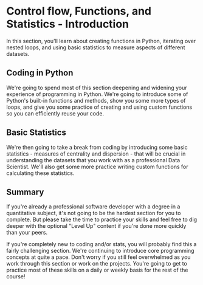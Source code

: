 
# Control flow, Functions, and Statistics - Introduction
In this section, you'll learn about creating functions in Python, iterating over nested loops, and using basic statistics to measure aspects of different datasets. 


## Coding in Python 

We're going to spend most of this section deepening and widening your experience of programming in Python. We're going to introduce some of Python's built-in functions and methods, show you some more types of loops, and give you some practice of creating and using custom functions so you can efficiently reuse your code.

## Basic Statistics

We're then going to take a break from coding by introducing some basic statistics - measures of centrality and dispersion - that will be crucial in understanding the datasets that you work with as a professional Data Scientist. We'll also get some more practice writing custom functions for calculating these statistics. 


## Summary

If you're already a professional software developer with a degree in a quantitative subject, it's not going to be the hardest section for you to complete. But please take the time to practice your skills and feel free to dig deeper with the optional "Level Up" content if you're done more quickly than your peers.

If you're completely new to coding and/or stats, you will probably find this a fairly challenging section. We're continuing to introduce core programming concepts at quite a pace. Don't worry if you still feel overwhelmed as you work through this section or work on the projects. You're going to get to practice most of these skills on a daily or weekly basis for the rest of the course!
